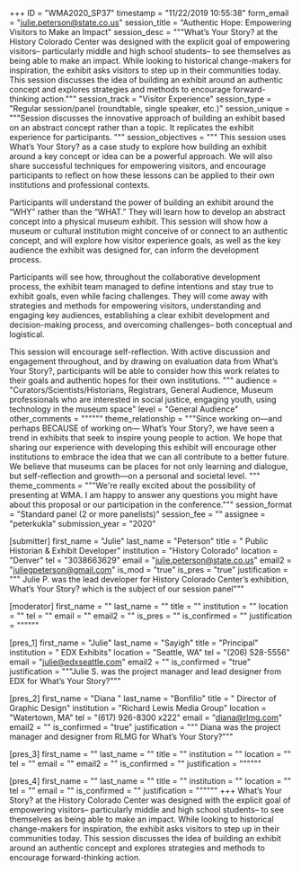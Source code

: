 +++
ID = "WMA2020_SP37"
timestamp = "11/22/2019 10:55:38"
form_email = "julie.peterson@state.co.us"
session_title = "Authentic Hope: Empowering Visitors to Make an Impact"
session_desc = """What’s Your Story? at the History Colorado Center was designed with the explicit goal of empowering visitors– particularly middle and high school students– to see themselves as being able to make an impact. While looking to historical change-makers for inspiration, the exhibit asks visitors to step up in their communities today. This session discusses the idea of building an exhibit around an authentic concept and explores strategies and methods to encourage forward-thinking action."""
session_track = "Visitor Experience"
session_type = "Regular session/panel (roundtable, single speaker, etc.)"
session_unique = """Session discusses the innovative approach of building an exhibit based on an abstract concept rather than a topic. It replicates the exhibit experience for participants. """
session_objectives = """
This session uses What’s Your Story? as a case study to explore how building an exhibit around a key concept or idea can be a powerful approach. We will also share successful techniques for empowering visitors, and encourage participants to reflect on how these lessons can be applied to their own institutions and professional contexts.

Participants will understand the power of building an exhibit around the “WHY” rather than the “WHAT.” They will learn how to develop an abstract concept into a physical museum exhibit. This session will show how a museum or cultural institution might conceive of or connect to an authentic concept, and will explore how visitor experience goals, as well as the key audience the exhibit was designed for, can inform the development process.

Participants will see how, throughout the collaborative development process, the exhibit team managed to define intentions and stay true to exhibit goals, even while facing challenges. They will come away with strategies and methods for empowering visitors, understanding and engaging key audiences, establishing a clear exhibit development and decision-making process, and overcoming challenges– both conceptual and logistical.

This session will encourage self-reflection. With active discussion and engagement throughout, and by drawing on evaluation data from What’s Your Story?,  participants will be able to consider how this work relates to their goals and authentic hopes for their own institutions.
"""
audience = "Curators/Scientists/Historians, Registrars, General Audience, Museum professionals who are interested in social justice, engaging youth, using technology in the museum space"
level = "General Audience"
other_comments = """"""
theme_relationship = """Since working on—and perhaps BECAUSE of working on— What’s Your Story?, we have seen a trend in exhibits that seek to inspire young people to action. We hope that sharing our experience with developing this exhibit will encourage other institutions to embrace the idea that we can all contribute to a better future. We believe that museums can be places for not only learning and dialogue, but self-reflection and growth—on a personal and societal level.
"""
theme_comments = """We're really excited about the possibility of presenting at WMA. I am happy to answer any questions you might have about this proposal or our participation in the conference."""
session_format = "Standard panel (2 or more panelists)"
session_fee = ""
assignee = "peterkukla"
submission_year = "2020"

[submitter]
first_name = "Julie"
last_name = "Peterson"
title = "  Public Historian & Exhibit Developer"
institution = "History Colorado"
location = "Denver"
tel = "3038663629"
email = "julie.peterson@state.co.us"
email2 = "juliegpeterson@gmail.com"
is_mod = "true"
is_pres = "true"
justification = """ Julie P. was the lead developer for History Colorado Center’s exhibition, What’s Your Story? which is the subject of our session panel"""

[moderator]
first_name = ""
last_name = ""
title = ""
institution = ""
location = ""
tel = ""
email = ""
email2 = ""
is_pres = ""
is_confirmed = ""
justification = """"""

[pres_1]
first_name = "Julie"
last_name = "Sayigh"
title = "Principal"
institution = "  EDX Exhibits"
location = "Seattle, WA"
tel = "(206) 528-5556"
email = "julie@edxseattle.com"
email2 = ""
is_confirmed = "true"
justification = """Julie S. was the project manager and lead designer from EDX for What’s Your Story?"""

[pres_2]
first_name = "Diana "
last_name = "Bonfilio"
title = " Director of Graphic Design"
institution = "Richard Lewis Media Group"
location = "Watertown, MA"
tel = "(617) 926-8300 x222"
email = "diana@rlmg.com"
email2 = ""
is_confirmed = "true"
justification = """
Diana was the project manager and designer from RLMG for What’s Your Story?"""

[pres_3]
first_name = ""
last_name = ""
title = ""
institution = ""
location = ""
tel = ""
email = ""
email2 = ""
is_confirmed = ""
justification = """"""

[pres_4]
first_name = ""
last_name = ""
title = ""
institution = ""
location = ""
tel = ""
email = ""
is_confirmed = ""
justification = """"""
+++
What’s Your Story? at the History Colorado Center was designed with the explicit goal of empowering visitors– particularly middle and high school students– to see themselves as being able to make an impact. While looking to historical change-makers for inspiration, the exhibit asks visitors to step up in their communities today. This session discusses the idea of building an exhibit around an authentic concept and explores strategies and methods to encourage forward-thinking action.